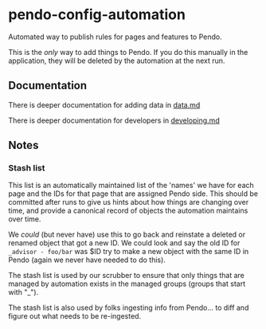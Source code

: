 # pendo-config-automation

Automated way to publish rules for pages and features to Pendo.

This is the *only* way to add things to Pendo. If you do this manually in the application, they will be deleted by the automation at the next run.

## Documentation

There is deeper documentation for adding data in [data.md](/docs/data.md)

There is deeper documentation for developers in [developing.md](/docs/developing.md)


## Notes

### Stash list

This list is an automatically maintained list of the 'names' we have for each page and the IDs
for that page that are assigned Pendo side. This should be committed after runs to give us hints
about how things are changing over time, and provide a canonical record of objects the automation
maintains over time.

We *could* (but never have) use this to go back and reinstate a deleted or renamed object
that got a new ID. We could look and say the old ID for `_advisor - foo/bar` was $ID try to make a new
object with the same ID in Pendo (again we never have needed to do this).

The stash list is used by our scrubber to ensure that only things that are managed by automation
exists in the managed groups (groups that start with "_").

The stash list is also used by folks ingesting info from Pendo... to diff and figure out what needs to
be re-ingested.
